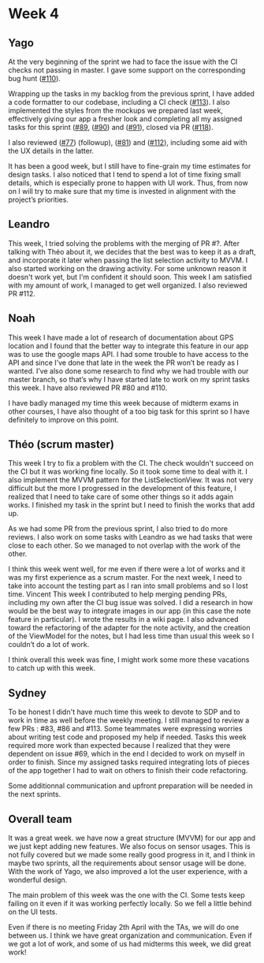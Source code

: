 # Week 4

## Yago

At the very beginning of the sprint we had to face the issue with the CI checks not passing in master. I gave some support on the corresponding bug hunt ([#110](https://github.com/steroid-team/app/issues/110)).

Wrapping up the tasks in my backlog from the previous sprint, I have added a code formatter to our codebase, including a CI check ([#113](https://github.com/steroid-team/app/issues/113)). I also implemented the styles from the mockups we prepared last week, effectively giving our app a fresher look and completing all my assigned tasks for this sprint ([#89](https://github.com/steroid-team/app/issues/89), ([#90](https://github.com/steroid-team/app/issues/90)) and ([#91](https://github.com/steroid-team/app/issues/91)), closed via PR ([#118](https://github.com/steroid-team/app/issues/118)).

I also reviewed ([#77](https://github.com/steroid-team/app/issues/77)) (followup), ([#81](https://github.com/steroid-team/app/issues/81)) and ([#112](https://github.com/steroid-team/app/issues/112)), including some aid with the UX details in the latter.

It has been a good week, but I still have to fine-grain my time estimates for design tasks. I also noticed that I tend to spend a lot of time fixing small details, which is especially prone to happen with UI work. Thus, from now on I will try to make sure that my time is invested in alignment with the project’s priorities.
## Leandro
This week, I tried solving the problems with the merging of PR #?. After talking with Théo about it, we decides that the best was to keep it as a draft, and incorporate it later when passing the list selection activity to MVVM. I also started working on the drawing activity. For some unknown reason it doesn't work yet, but I'm confident it should soon. This week I am satisfied with my amount of work, I managed to get well organized.
I also reviewed PR #112.

## Noah

This week I have made a lot of research of documentation about GPS location and I found that the better way to integrate this feature in our app was to use the google maps API. I had some trouble to have access to the API and since I’ve done that late in the week the PR won’t be ready as I wanted. I’ve also done some research to find why we had trouble with our master branch, so that’s why I have started late to work on my sprint tasks this week. I have also reviewed PR  #80 and #110. 

I have badly managed my time this week because of midterm exams in other courses, I have also thought of a too big task for this sprint so I have definitely to improve on this point. 

## Théo (scrum master)

This week I try to fix a problem with the CI. The check wouldn't succeed on the CI but it was working fine locally. So it took some time to deal with it. I also implement the MVVM pattern for the ListSelectionView. It was not very difficult but the more I progressed in the development of this feature, I realized that I need to take care of some other things so it adds again works. I finished my task in the sprint but I need to finish the works that add up.

As we had some PR from the previous sprint, I also tried to do more reviews. I also work on some tasks with Leandro as we had tasks that were close to each other. So we managed to not overlap with the work of the other.

I think this week went well, for me even if there were a lot of works and it was my first experience as a scrum master. For the next week, I need to take into account the testing part as I ran into small problems and so I lost time.
Vincent
This week I contributed to help merging pending PRs, including my own after the CI bug issue was solved. I did a research in how would be the best way to integrate images in our app (in this case the note feature in particular). I wrote the results in a wiki page. I also advanced toward the refactoring of the adapter for the note activity, and the creation of the ViewModel for the notes, but I had less time than usual this week so I couldn’t do a lot of work.

I think overall this week was fine, I might work some more these vacations to catch up with this week.

## Sydney

To be honest I didn't have much time this week to devote to SDP and to work in time as well before the weekly meeting. 
I still managed to review a few PRs : #83, #86 and #113. Some teammates were expressing worries about writing test code and proposed my help if needed.
Tasks this week required more work than expected because I realized that they were dependent on issue #69, which in the end I decided to work on myself in order to finish. Since my assigned tasks required integrating lots of pieces of the app together I had to wait on others to finish their code refactoring.

Some additionnal communication and upfront preparation will be needed in the next sprints.

## Overall team

It was a great week. we have now a great structure (MVVM) for our app and we just kept adding new features. We also focus on sensor usages. This is not fully covered but we made some really good progress in it, and I think in maybe two sprints, all the requirements about sensor usage will be done. With the work of Yago, we also improved a lot the user experience, with a wonderful design.

The main problem of this week was the one with the CI. Some tests keep failing on it even if it was working perfectly locally. So we fell a little behind on the UI tests.

Even if there is no meeting Friday 2th April with the TAs, we will do one between us. I think we have great organization and communication.
Even if we got a lot of work, and some of us had midterms this week, we did great work!
